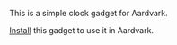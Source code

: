This is a simple clock gadget for Aardvark. 

[Install](aardvark://install/http://www.programmerjoe.com/aardvark/simpleclock) this gadget to use it in Aardvark.
